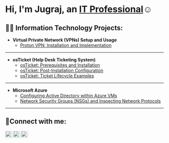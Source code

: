 <h1> Hi, I'm Jugraj, an <a href="https://linkedin.com/in/cybersingh">IT Professional</a>☺</h1>

<h2>👨‍💻 Information Technology Projects:</h2>


- <b>Virtual Private Network (VPNs) Setup and Usage</b>
  - [Proton VPN: Installation and Implementation](https://github.com/cyber-singh/protonvpn-installation)
 
****

- <b>osTicket (Help Desk Ticketing System)</b>
  - [osTicket: Prerequisites and Installation](https://github.com/cyber-singh/osticket-prereqs)
  - [osTicket: Post-Installation Configuration](https://github.com/cyber-singh/post-install-config)
  - [osTicket: Ticket Lifecycle Examples](https://github.com/cyber-singh/ticket-lifecycle)
 

****
    
- <b>Microsoft Azure</b>
  - [Configuring Active Directory within Azure VMs](https://github.com/cyber-singh/configure-ad)
  - [Network Security Groups (NSGs) and Inspecting Network Protocols](https://github.com/cyber-singh/azure-network-protocols)
 

****
    

<h2>🤳Connect with me:</h2>

[<img align="left" alt="Josh | Twitter" width="22px" src="https://cdn.jsdelivr.net/npm/simple-icons@v3/icons/twitter.svg" />][twitter]
[<img align="left" alt="cybersingh | LinkedIn" width="22px" src="https://cdn.jsdelivr.net/npm/simple-icons@v3/icons/linkedin.svg" />][linkedin]
[<img align="left" alt="Josh | Instagram" width="22px" src="https://cdn.jsdelivr.net/npm/simple-icons@v3/icons/instagram.svg" />][instagram]

[twitter]: https://twitter.com/Josh
[instagram]: https://www.instagram.com/Josh
[linkedin]: https://linkedin.com/in/cybersingh
